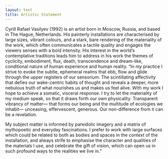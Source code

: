 ```yaml
---
layout: text
title: Artistic Statement
---
```

Cyrill Rafael Vasilyev (1992) is an artist born in Moscow, Russia, and based in The Hague, Netherlands.
His painterly installations are characterised by large sizes, vibrant colours, and a stark, bare rendering of the materiality of the work, which often communicates a tactile quality and engages the viewers senses with a bold intensity.
His interest in the world’s contemplative traditions leads him to address in his work the themes of cyclicity, embodiment, flux, death, transcendence and dream-like, conditional nature of human experience and human reality.
“In my practice I strive to evoke the subtle, ephemeral realms that ebb, flow and glide through the upper registers of our sensorium.
The scintillating affectivity that defies our wake-centric habits of thought and reveals a deeper, more nebulous truth of what nourishes us and makes us feel alive.
With my work I hope to achieve a somatic, visceral response. I try to let the materiality of my medium speak, so that it draws forth our own physicality. Transparent vibrancy of matter— that forms our being and the multitude of ecologies we inhabit— unceasing, effervescent, generous. Our non-difference from it can be a revelation.

My subject matter is informed by pareidolic imagery and a matrix of mythopoetic and everyday fascinations. I prefer to work with large surfaces which could be related to both as bodies and spaces in the context of the installation, and always strife to emphasise the character and qualities of the materials I use, and celebrate the gift of vision, which can open us in such profound ways to the realities we live in.”